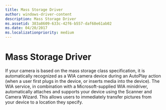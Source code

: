 ```yaml
---
title: Mass Storage Driver
author: windows-driver-content
description: Mass Storage Driver
ms.assetid: 383a8609-633c-42f6-b557-daf68e61ab02
ms.date: 04/20/2017
ms.localizationpriority: medium
---
```


# Mass Storage Driver





If your camera is based on the mass storage class specification, it is automatically recognized as a WIA camera device during an AutoPlay action (when a user first plugs in the device, or inserts media into the device). The WIA service, in combination with a Microsoft-supplied WIA minidriver, automatically attaches and supports your device using the Scanner and Camera Wizard. This allows users to immediately transfer pictures from your device to a location they specify.

 

 




